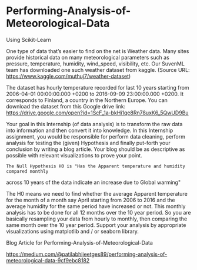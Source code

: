# Performing-Analysis-of-Meteorological-Data
Using Scikit-Learn

One type of data that’s easier to find on the net is Weather data. Many sites provide historical
data on many meteorological parameters such as pressure, temperature, humidity,
wind_speed, visibility, etc. Our SuvenML team has downloaded one such weather dataset from
kaggle. (Source URL: https://www.kaggle.com/muthuj7/weather-dataset) 

The dataset has hourly temperature recorded for last 10 years starting from 2006-04-01
00:00:00.000 +0200 to 2016-09-09 23:00:00.000 +0200. It corresponds to Finland, a country in
the Northern Europe. You can download the dataset from this Google drive link:
https://drive.google.com/open?id=1ScF_1a-bkHi1qe8Rn78uxK6_5QwUD9Bu

Your goal in this Internship (of data analysis) is to transform the raw data into information and
then convert it into knowledge.
In this Internship assignment, you would be responsible for perform data cleaning, perform
analysis for testing the (given) Hypothesis and finally put-forth your conclusion by writing a
blog article. Your blog should be as descriptive as possible with relevant visualizations to prove
your point.

    The Null Hypothesis H0 is "Has the Apparent temperature and humidity compared monthly
across 10 years of the data indicate an increase due to Global warming"

The H0 means we need to find whether the average Apparent temperature for the
month of a month say April starting from 2006 to 2016 and the average humidity for
the same period have increased or not. This monthly analysis has to be done for all 12
months over the 10 year period. So you are basically resampling your data from hourly
to monthly, then comparing the same month over the 10 year period. Support your
analysis by appropriate visualizations using matplotlib and / or seaborn library.


Blog Article for Performing-Analysis-of-Meteorological-Data 
  
  https://medium.com/@patilabhijeetges89/performing-analysis-of-meteorological-data-9cf9ebc8182
  
